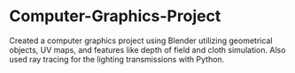 # Computer-Graphics-Project
Created a computer graphics project using Blender utilizing geometrical objects, UV maps, and features like depth of field and cloth simulation. Also used ray tracing for the lighting transmissions with Python.
